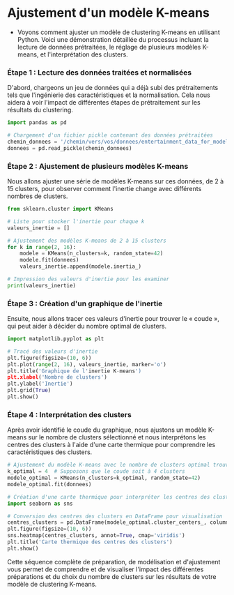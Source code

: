 # Ajustement d'un modèle K-means
- Voyons comment ajuster un modèle de clustering K-means en utilisant Python. Voici une démonstration détaillée du processus incluant la lecture de données prétraitées, le réglage de plusieurs modèles K-means, et l'interprétation des clusters.

### Étape 1 : Lecture des données traitées et normalisées
D'abord, chargeons un jeu de données qui a déjà subi des prétraitements tels que l'ingénierie des caractéristiques et la normalisation. Cela nous aidera à voir l'impact de différentes étapes de prétraitement sur les résultats du clustering.

```python
import pandas as pd

# Chargement d'un fichier pickle contenant des données prétraitées
chemin_donnees = '/chemin/vers/vos/donnees/entertainment_data_for_modeling.pkl'
donnees = pd.read_pickle(chemin_donnees)
```

### Étape 2 : Ajustement de plusieurs modèles K-means
Nous allons ajuster une série de modèles K-means sur ces données, de 2 à 15 clusters, pour observer comment l'inertie change avec différents nombres de clusters.

```python
from sklearn.cluster import KMeans

# Liste pour stocker l'inertie pour chaque k
valeurs_inertie = []

# Ajustement des modèles K-means de 2 à 15 clusters
for k in range(2, 16):
    modele = KMeans(n_clusters=k, random_state=42)
    modele.fit(donnees)
    valeurs_inertie.append(modele.inertia_)

# Impression des valeurs d'inertie pour les examiner
print(valeurs_inertie)
```

### Étape 3 : Création d'un graphique de l'inertie
Ensuite, nous allons tracer ces valeurs d'inertie pour trouver le « coude », qui peut aider à décider du nombre optimal de clusters.

```python
import matplotlib.pyplot as plt

# Tracé des valeurs d'inertie
plt.figure(figsize=(10, 6))
plt.plot(range(2, 16), valeurs_inertie, marker='o')
plt.title('Graphique de l'inertie K-means')
plt.xlabel('Nombre de clusters')
plt.ylabel('Inertie')
plt.grid(True)
plt.show()
```

### Étape 4 : Interprétation des clusters
Après avoir identifié le coude du graphique, nous ajustons un modèle K-means sur le nombre de clusters sélectionné et nous interprétons les centres des clusters à l'aide d'une carte thermique pour comprendre les caractéristiques des clusters.

```python
# Ajustement du modèle K-means avec le nombre de clusters optimal trouvé
k_optimal = 4  # Supposons que le coude soit à 4 clusters
modele_optimal = KMeans(n_clusters=k_optimal, random_state=42)
modele_optimal.fit(donnees)

# Création d'une carte thermique pour interpréter les centres des clusters
import seaborn as sns

# Conversion des centres des clusters en DataFrame pour visualisation
centres_clusters = pd.DataFrame(modele_optimal.cluster_centers_, columns=donnees.columns)
plt.figure(figsize=(10, 6))
sns.heatmap(centres_clusters, annot=True, cmap='viridis')
plt.title('Carte thermique des centres des clusters')
plt.show()
```

Cette séquence complète de préparation, de modélisation et d'ajustement vous permet de comprendre et de visualiser l'impact des différentes préparations et du choix du nombre de clusters sur les résultats de votre modèle de clustering K-means.
